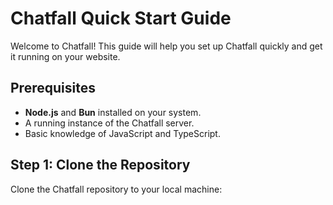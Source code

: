 # Chatfall Quick Start Guide

Welcome to Chatfall! This guide will help you set up Chatfall quickly and get it running on your website.

## Prerequisites

- **Node.js** and **Bun** installed on your system.
- A running instance of the Chatfall server.
- Basic knowledge of JavaScript and TypeScript.

## Step 1: Clone the Repository

Clone the Chatfall repository to your local machine:
